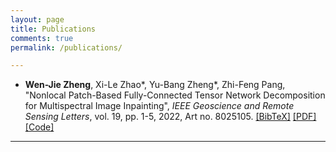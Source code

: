 ```yaml
---
layout: page
title: Publications
comments: true
permalink: /publications/

---
```


<style>
.biblist { }

/* The item */
.biblist li { }

/* You can define custom styles for plstyle field here. */


/*************************************
   The box that contain BibTeX code
 *************************************/
div.noshow { display: none; }
div.BibTeX {
  margin-right: 1%;
  margin-left: 3%;
  margin-top: 1.2em;
  margin-bottom: 1.3em;
  border: 1px solid silver;
  padding: 0.3em 0.5em;
  background: #eeeeee;
}
div.BibTeX pre { font-size: 85%; overflow: auto;  width: 100%; }
</style>

<script>
function toggleBibtex(articleid) {
  var bib = document.getElementById('bib_'+articleid);
  if (bib) {
    if(bib.className.indexOf('BibTeX') != -1) {
    bib.className.indexOf('noshow') == -1?bib.className = 'BibTeX noshow':bib.className = 'BibTeX';
    }
  } else {
    return;
  }
}
</script>

* **Wen-Jie Zheng**, Xi-Le Zhao*, Yu-Bang Zheng*, Zhi-Feng Pang, \"Nonlocal Patch-Based Fully-Connected Tensor Network Decomposition for Multispectral Image Inpainting\", _IEEE Geoscience and Remote Sensing Letters_, vol. 19, pp. 1-5, 2022, Art no. 8025105. <a href="javascript:toggleBibtex('GRSL2021_NLFCTN')" class="textlink">[BibTeX]</a> [[PDF]](https://wjz1355.github.io/papers/NL-FCTN-wjz.pdf) [[Code]](https://wjz1355.github.io/codes/code_NLFCTN.zip)

<div id="bib_GRSL2021_NLFCTN" class="BibTeX noshow">
<pre>
@ARTICLE{GRSL2021_NLFCTN,
  author={Zheng, Wen-Jie and Zhao, Xi-Le and Zheng, Yu-Bang and Pang, Zhi-Feng},
  journal={IEEE Geoscience and Remote Sensing Letters}, 
  title={Nonlocal Patch-Based Fully Connected Tensor Network Decomposition for Multispectral Image Inpainting}, 
  year={2022},
  volume={19},
  number={},
  pages={1-5}}
</pre>
</div>

---
